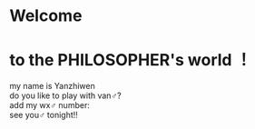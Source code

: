 # Welcome
# to the PHILOSOPHER's world ！
my name is Yanzhiwen  
do you like to play with van♂?  
add my wx♂ number:  
see you♂ tonight!!
